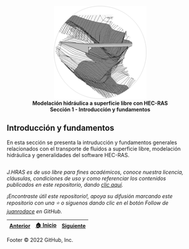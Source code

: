 <div align="center">
<br><img alt="J.HRAS" src="../.icons/0_HRAS.png" width="250px">
<br><b>Modelación hidráulica a superficie libre con HEC-RAS</b><br>
<b>Sección 1 - Introducción y fundamentos</b><br>
</div>

## Introducción y fundamentos
En esta sección se presenta la intruducción y fundamentos generales relacionados con el transporte de fluidos a superficie libre, modelación hidráulica y generalidades del software HEC-RAS.

##

_J.HRAS es de uso libre para fines académicos, conoce nuestra licencia, cláusulas, condiciones de uso y como referenciar los contenidos publicados en este repositorio, dando [clic aquí](../License.md)._

_¡Encontraste útil este repositorio!, apoya su difusión marcando este repositorio con una ⭐ o síguenos dando clic en el botón Follow de [juanrodace](https://github.com/juanrodace) en GitHub._

| [Anterior](../Readme.md) | [:house: Inicio](../Readme.md) | [Siguiente](FundamentalConcepts/Readme.md) |
|--------------------------|--------------------------------|--------------------------------------------|
Footer
© 2022 GitHub, Inc.